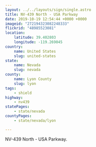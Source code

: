 ```yaml
---
layout: ../../layouts/sign/single.astro
title: NV-439 North - USA Parkway
date: 2019-10-19 12:54:44 +0000 +0000
imageid: "272194323082248333"
flickrid: "48985523081"
location:
    latitude: 39.402803
    longitude: -119.269045
country:
    name: United States
    slug: united-states
state:
    name: Nevada
    slug: nevada
county:
    name: Lyon County
    slug: lyon
tags:
    - shield
highway:
    - nv439
statePages:
    - state/nevada
countyPages:
    - state/nevada/lyon

---
```

NV-439 North - USA Parkway.